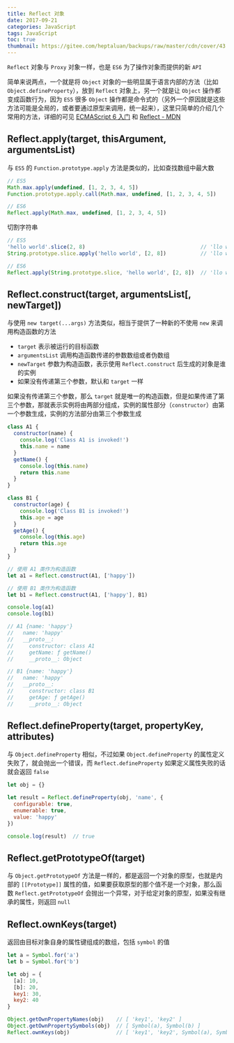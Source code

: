 ```yaml
---
title: Reflect 对象
date: 2017-09-21
categories: JavaScript
tags: JavaScript
toc: true
thumbnail: https://gitee.com/heptaluan/backups/raw/master/cdn/cover/43.jpg
---
```


`Reflect` 对象与 `Proxy` 对象一样，也是 `ES6` 为了操作对象而提供的新 `API`

<!--more-->

简单来说两点，一个就是将 `Object` 对象的一些明显属于语言内部的方法（比如 `Object.defineProperty`），放到 `Reflect` 对象上，另一个就是让 `Object` 操作都变成函数行为，因为 `ES5` 很多 `Object` 操作都是命令式的（另外一个原因就是这些方法可能是全局的，或者要通过原型来调用，统一起来），这里只简单的介绍几个常用的方法，详细的可见 [ECMAScript 6 入门](http://es6.ruanyifeng.com/#docs/reflect) 和 [Reflect - MDN](https://developer.mozilla.org/zh-CN/docs/Web/JavaScript/Reference/Global_Objects/Reflect)


## Reflect.apply(target, thisArgument, argumentsList)

与 `ES5` 的 `Function.prototype.apply` 方法是类似的，比如查找数组中最大数

```js
// ES5
Math.max.apply(undefined, [1, 2, 3, 4, 5])
Function.prototype.apply.call(Math.max, undefined, [1, 2, 3, 4, 5])

// ES6 
Reflect.apply(Math.max, undefined, [1, 2, 3, 4, 5])
```

切割字符串

```js
// ES5 
'hello world'.slice(2, 8)                                     // 'llo wo'
String.prototype.slice.apply('hello world', [2, 8])           // 'llo wo'

// ES6 
Reflect.apply(String.prototype.slice, 'hello world', [2, 8])  // 'llo wo'
```



## Reflect.construct(target, argumentsList[, newTarget])

与使用 `new target(...args)` 方法类似，相当于提供了一种新的不使用 `new` 来调用构造函数的方法

* `target` 表示被运行的目标函数
* `argumentsList` 调用构造函数传递的参数数组或者伪数组
* `newTarget` 参数为构造函数，表示使用 `Reflect.construct` 后生成的对象是谁的实例
* 如果没有传递第三个参数，默认和 `target` 一样

如果没有传递第三个参数，那么 `target` 就是唯一的构造函数，但是如果传递了第三个参数，那就表示实例将由两部分组成，实例的属性部分（`constructor`）由第一个参数生成，实例的方法部分由第三个参数生成

```js
class A1 {
  constructor(name) {
    console.log('Class A1 is invoked!')
    this.name = name
  }
  getName() {
    console.log(this.name)
    return this.name
  }
}

class B1 {
  constructor(age) {
    console.log('Class B1 is invoked!')
    this.age = age
  }
  getAge() {
    console.log(this.age)
    return this.age
  }
}

// 使用 A1 类作为构造函数
let a1 = Reflect.construct(A1, ['happy'])

// 使用 B1 类作为构造函数
let b1 = Reflect.construct(A1, ['happy'], B1)

console.log(a1)
console.log(b1)

// A1 {name: 'happy'}
//   name: 'happy'
//   __proto__:
//     constructor: class A1
//     getName: ƒ getName()
//     __proto__: Object

// B1 {name: 'happy'}
//   name: 'happy'
//   __proto__:
//     constructor: class B1
//     getAge: ƒ getAge()
//     __proto__: Object
```



## Reflect.defineProperty(target, propertyKey, attributes)

与 `Object.defineProperty` 相似，不过如果 `Object.defineProperty` 的属性定义失败了，就会抛出一个错误，而 `Reflect.defineProperty` 如果定义属性失败的话就会返回 `false`

```js
let obj = {}

let result = Reflect.defineProperty(obj, 'name', {
  configurable: true,
  enumerable: true,
  value: 'happy'
})

console.log(result)  // true
```



## Reflect.getPrototypeOf(target)

与 `Object.getPrototypeOf` 方法是一样的，都是返回一个对象的原型，也就是内部的 `[[Prototype]]` 属性的值，如果要获取原型的那个值不是一个对象，那么函数 `Reflect.getPrototypeOf` 会抛出一个异常，对于给定对象的原型，如果没有继承的属性，则返回 `null`



## Reflect.ownKeys(target)

返回由目标对象自身的属性键组成的数组，包括 `symbol` 的值

```js
let a = Symbol.for('a')
let b = Symbol.for('b')

let obj = {
  [a]: 10,
  [b]: 20,
  key1: 30,
  key2: 40
}

Object.getOwnPropertyNames(obj)    // [ 'key1', 'key2' ]
Object.getOwnPropertySymbols(obj)  // [ Symbol(a), Symbol(b) ]
Reflect.ownKeys(obj)               // [ 'key1', 'key2', Symbol(a), Symbol(b) ]
```

